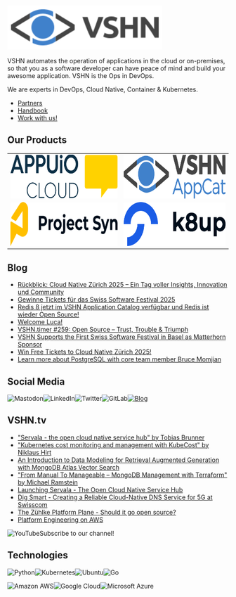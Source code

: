 [<img src="https://raw.githubusercontent.com/vshn/.github/main/profile/images/vshn.svg" alt="APPUiO Cloud" height="100"/>](https://vshn.ch/)

VSHN automates the operation of applications in the cloud or on-premises, so that you as a software developer can have peace of mind and build your awesome application. VSHN is the Ops in DevOps.

We are experts in DevOps, Cloud Native, Container & Kubernetes.

- [Partners](https://www.vshn.ch/en/partners/)
- [Handbook](https://handbook.vshn.ch/)
- [Work with us!](https://www.vshn.ch/en/jobs/)

## Our Products

<table>
<tr>
<td><a href="https://docs.appuio.cloud/"><img src="https://raw.githubusercontent.com/vshn/.github/main/profile/images/appuio-cloud.svg" alt="APPUiO Cloud" height="100"/></a></td>
<td><a href="https://docs.appcat.ch/"><img src="https://raw.githubusercontent.com/vshn/.github/main/profile/images/appcat.png" alt="AppCat" height="100"/></a></td>
</tr>

<tr>
<td><a href="https://syn.tools/"><img src="https://github.com/vshn/.github/raw/main/profile/images/project-syn.svg" alt="Project Syn" height="100"/></a></td>
<td><a href="https://k8up.io/"><img src="https://github.com/vshn/.github/raw/main/profile/images/k8up.svg" alt="K8up" height="100"/></a></td>
</tr>
</table>

## Blog

<!-- GENERAL:START -->
- [Rückblick: Cloud Native Zürich 2025 – Ein Tag voller Insights, Innovation und Community](https://www.vshn.ch/blog/rueckblick-cloud-native-zuerich-2025-ein-tag-voller-insights-innovation-und-community/)
- [Gewinne Tickets für das Swiss Software Festival 2025](https://www.vshn.ch/blog/gewinne-tickets-fuer-das-swiss-software-festival-2025/)
- [Redis 8 jetzt im VSHN Application Catalog verfügbar und Redis ist wieder Open Source!](https://www.vshn.ch/blog/redis-8-jetzt-im-vshn-application-catalog-verfuegbar-und-redis-ist-wieder-open-source/)
- [Welcome Luca!](https://www.vshn.ch/blog/welcome-luca/)
- [VSHN.timer #259: Open Source – Trust, Trouble &amp; Triumph](https://www.vshn.ch/blog/vshn-timer-259-open-source-trust-trouble-triumph/)
- [VSHN Supports the First Swiss Software Festival in Basel as Matterhorn Sponsor](https://www.vshn.ch/blog/vshn-supports-the-first-swiss-software-festival-in-basel-as-matterhorn-sponsor/)
- [Win Free Tickets to Cloud Native Zürich 2025!](https://www.vshn.ch/blog/win-free-tickets-to-cloud-native-zuerich-2025/)
- [Learn more about PostgreSQL with core team member Bruce Momjian](https://www.vshn.ch/blog/learn-more-about-postgresql-with-core-member-bruce-momjian/)
<!-- GENERAL:END -->

## Social Media

[<img align="left" alt="Mastodon" src="https://img.shields.io/badge/mastodon-%236364ff?style=for-the-badge&logo=mastodon&logoColor=white">](https://vshn.social/@vshn) [<img align="left" alt="LinkedIn" src="https://img.shields.io/badge/linkedin-%230077B5.svg?&style=for-the-badge&logo=linkedin&logoColor=white">](https://www.linkedin.com/company/vshn-ag) [<img align="left" alt="Twitter" src="https://img.shields.io/badge/twitter-%231DA1F2.svg?&style=for-the-badge&logo=twitter&logoColor=white">](https://twitter.com/vshn_ch) [<img align="left" alt="GitLab" src="https://img.shields.io/badge/gitlab-%23330f63.svg?&style=for-the-badge&logo=gitlab&logoColor=white">](https://gitlab.com/vshn) [<img alt="Blog" src="https://img.shields.io/badge/rss-%23FFA500.svg?&style=for-the-badge&logo=rss&logoColor=white">](https://www.vshn.ch/feed/)

## VSHN.tv

<!-- VIDEOS:START -->
- [&quot;Servala - the open cloud native service hub&quot; by Tobias Brunner](https://www.youtube.com/watch?v=yUgC2lIIy70)
- [&quot;Kubernetes cost monitoring and management with KubeCost&quot; by Niklaus Hirt](https://www.youtube.com/watch?v=aav1NMJyVhU)
- [An Introduction to Data Modeling for Retrieval Augmented Generation with MongoDB Atlas Vector Search](https://www.youtube.com/watch?v=SxJG5FdIDuw)
- [&quot;From Manual To Manageable  – MongoDB Management with Terraform&quot; by Michael Ramstein](https://www.youtube.com/watch?v=y0Ll5VY2vX0)
- [Launching Servala - The Open Cloud Native Service Hub](https://www.youtube.com/watch?v=q1n8IarpwPY)
- [Dig Smart - Creating a Reliable Cloud-Native DNS Service for 5G at Swisscom](https://www.youtube.com/watch?v=uw7gs-klCIE)
- [The Zühlke Platform Plane - Should it go open source?](https://www.youtube.com/watch?v=wDS-YoGoIsU)
- [Platform Engineering on AWS](https://www.youtube.com/watch?v=hdIg4TJo-BE)
<!-- VIDEOS:END -->

Subscribe to our [<img alt="YouTube" align="left" src="https://img.shields.io/badge/youtube-%23FF0000.svg?&style=for-the-badge&logo=youtube&logoColor=white">](https://vshn.tv) channel!

## Technologies

<img align="left" alt="Python" src="https://img.shields.io/badge/python-%233776AB.svg?&style=for-the-badge&logo=python&logoColor=white"> <img alt="Go" src="https://img.shields.io/badge/go-%2300ADD8.svg?&style=for-the-badge&logo=go&logoColor=white"> <img align="left" alt="Kubernetes" src="https://img.shields.io/badge/kubernetes-326de6?logo=kubernetes&logoColor=white&style=for-the-badge"> <img align="left" alt="Ubuntu" src="https://img.shields.io/badge/ubuntu-E95420?logo=ubuntu&logoColor=white&style=for-the-badge">

<img align="left" alt="Amazon AWS" src="https://img.shields.io/badge/Amazon%20AWS-%23232F3E?logo=amazon-aws&logoColor=white&style=for-the-badge"> <img align="left" alt="Google Cloud" src="https://img.shields.io/badge/Google%20Cloud-%234285F4?logo=google-cloud&logoColor=white&style=for-the-badge "> <img alt="Microsoft Azure" src="https://img.shields.io/badge/Microsoft%20Azure-0089D6?logo=microsoft-azure&logoColor=white&style=for-the-badge">
